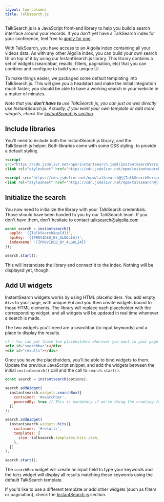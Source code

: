 ```yaml
---
layout: two-columns
title: Talksearch.js
---
```


TalkSearch.js is a JavaScript front-end library to help you build a search
interface around your records. If you don't yet have a TalkSearch index for your
conference, feel free to [apply for one][1].

With TalkSearch, you have access to an Algolia index containing all your videos
data. As with any other Algolia index, you can build your own search UI on top
of it by using our InstantSearch.js library. This library contains a set of
widgets (searchbar, results, filters, pagination, etc) that you can combine and
configure to build your unique UI.

To make things easier, we packaged some default templating into TalkSearch.js.
This will give you a headstart and make the initial integration much faster;
you should be able to have a working search in your website in a matter of
minutes.

_Note that you __don't have to__ use TalkSearch.js, you can just as well
directly use InstantSearch.js. Actually, if you want your own template or add
more widgets, check the [InstantSearch.js section][2]._

## Include libraries

You'll need to include both the InstantSearch.js library, and the TalkSearch.js
helper. Both libraries come with some CSS styling, to provide a default styling.

```html
<script
src="https://cdn.jsdelivr.net/npm/instantsearch.js@{{InstantSearchVersion}}"></script>
<link rel="stylesheet" href="https://cdn.jsdelivr.net/npm/instantsearch.js@{{InstantSearchVersion}}/dist/instantsearch.min.css">

<script src="https://cdn.jsdelivr.net/npm/talksearch@{{TalkSearchVersion}}/dist/talksearch.min.js"></script>
<link rel="stylesheet" href="https://cdn.jsdelivr.net/npm/talksearch@{{TalkSearchVersion}}/dist/talksearch.min.css">
```

## Initialize the search

You now need to initialize the library with your TalkSearch credentials. Those
should have been handed to you by our TalkSearch team. If you don't have them,
don't hesitate to contact [talksearch@algolia.com][3]

```javascript
const search = instantsearch({
  appId: '{{TalkSearchAppId}}',
  apiKey: '{{PROVIDED_BY_ALGOLIA}}',
  indexName: '{{PROVIDED_BY_ALGOLIA}}'
});

search.start();
```

This will instanciate the library and connect it to the index. Nothing will be
displayed yet, though.

## Add UI widgets

InstantSearch widgets works by using HTML placeholders. You add empty `divs` to
your page, with unique `#id` and you then create widgets bound to those HTML
elements. The library will replace each placeholder with the corresponding
widget, and all widgets will be updated in real time whenever a search is made.

The two widgets you'll need are a searchbar (to input keywords) and
a place to display the results.

```html
<!-- You can put those two placeholders wherever you want in your page -->
<div id="searchbar"></div>
<div id="results"></div>
```

Once you have the placeholders, you'll be able to bind widgets to them. Update
the previous JavaScript snippet, and add the widgets between the initial
`instantsearch()` call and the call to `search.start()`.

```javascript
const search = instantsearch(options);

search.addWidget(
  instantsearch.widgets.searchBox({
    container: '#searchbar',
    poweredBy: true // This is mandatory if we're doing the crawling for you
  })
);

search.addWidget(
  instantsearch.widgets.hits({
    container: '#results',
    templates: {
      item: talksearch.templates.hits.item,
    },
  })
);

search.start();
```

The `searchBox` widget will create an input field to type your keywords and the
`hits` widget will display all results matching those keywords using the default
TalkSearch template.

If you'd like to use a different template or add other widgets (such as filters
or pagination), check the [InstantSearch.js][2] section.


[1]: /crawler.html#how-to-apply
[2]: /instantsearch-js.html
[3]: mailto:talksearch@algolia.com
